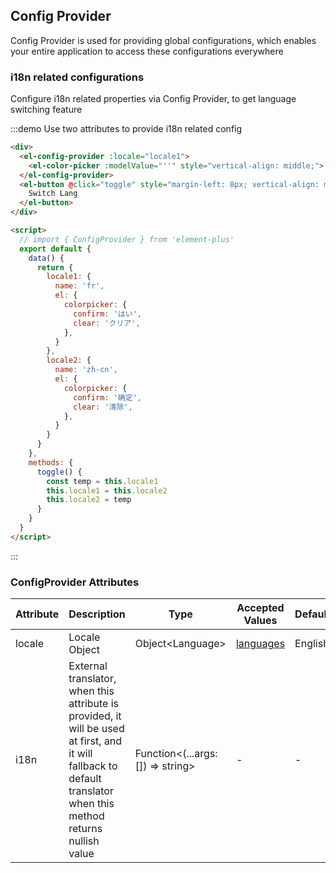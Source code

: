 ## Config Provider

Config Provider is used for providing global configurations, which enables your entire application to access these configurations everywhere

### i18n related configurations

Configure i18n related properties via Config Provider, to get language switching feature

:::demo Use two attributes to provide i18n related config

```html
<div>
  <el-config-provider :locale="locale1">
    <el-color-picker :modelValue="''" style="vertical-align: middle;">
  </el-config-provider>
  <el-button @click="toggle" style="margin-left: 8px; vertical-align: middle;">
    Switch Lang
  </el-button>
</div>

<script>
  // import { ConfigProvider } from 'element-plus'
  export default {
    data() {
      return {
        locale1: {
          name: 'fr',
          el: {
            colorpicker: {
              confirm: 'はい',
              clear: 'クリア',
            },
          }
        },
        locale2: {
          name: 'zh-cn',
          el: {
            colorpicker: {
              confirm: '确定',
              clear: '清除',
            },
          }
        }
      }
    },
    methods: {
      toggle() {
        const temp = this.locale1
        this.locale1 = this.locale2
        this.locale2 = temp
      }
    }
  }
</script>

```

:::

### ConfigProvider Attributes

| Attribute      | Description          | Type      | Accepted Values       | Default  |
| ------ | ------------ | ---------------- | --------------------------------------------------------------------------------------- | ------- |
| locale | Locale Object | Object\<Language\> | [languages](https://github.com/element-plus/element-plus/tree/dev/packages/locale/lang) | English |
| i18n | External translator, when this attribute is provided, it will be used at first, and it will fallback to default translator when this method returns nullish value | Function\<(...args: []) =\> string\> | - | - |
